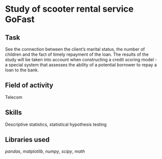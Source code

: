 # Study of scooter rental service GoFast


## Task
See the connection between the client’s marital status, the number of children and the fact of timely repayment of the loan. The results of the study will be taken into account when constructing a credit scoring model - a special system that assesses the ability of a potential borrower to repay a loan to the bank.

## Field of activity
Telecom

## Skills
Descriptive statistics, statistical hypothesis testing

## Libraries used
*pandas*, *matplotlib*, *numpy*, *scipy*, *math*